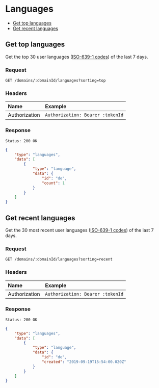 # Languages

- [Get top languages](#get-top-languages)
- [Get recent languages](#get-recent-languages)

## Get top languages

Get the top 30 user languages ([ISO-639-1 codes](https://en.wikipedia.org/wiki/List_of_ISO_639-1_codes)) of the last 7 days.

### Request

```
GET /domains/:domainId/languages?sorting=top
```

### Headers

| Name | Example |
|:-----------|:------------|
| Authorization | `Authorization: Bearer :tokenId` |

### Response

```
Status: 200 OK
```

```json
{
	"type": "languages",
	"data": [
		{
			"type": "language",
			"data": {
				"id": "de",
				"count": 1
			}
		}
	]
}
```

## Get recent languages

Get the 30 most recent user languages ([ISO-639-1 codes](https://en.wikipedia.org/wiki/List_of_ISO_639-1_codes)) of the last 7 days.

### Request

```
GET /domains/:domainId/languages?sorting=recent
```

### Headers

| Name | Example |
|:-----------|:------------|
| Authorization | `Authorization: Bearer :tokenId` |

### Response

```
Status: 200 OK
```

```json
{
	"type": "languages",
	"data": [
		{
			"type": "language",
			"data": {
				"id": "de",
				"created": "2019-09-19T15:54:00.020Z"
			}
		}
	]
}
```